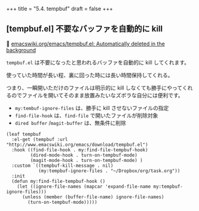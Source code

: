 +++
title = "5.4. tempbuf"
draft = false
+++
## [tempbuf.el] 不要なバッファを自動的に kill
🔗 [emacswiki.org/emacs/tempbuf.el: Automatically deleted in the background](https://www.emacswiki.org/emacs/tempbuf.el)

`tempbuf.el` は不要になったと思われるバッファを自動的に kill してくれます。

使っていた時間が長い程、裏に回った時には長い時間保持してくれる。

つまり、一瞬開いただけのファイルは明示的に kill しなくても勝手にやってくれるのでファイルを開いてそのまま放置みたいなズボラな自分には便利です。

* `my:tembuf-ignore-files` は、勝手に kill させないファイルの指定
* `find-file-hook` は、`find-file` で開いたファイルが削除対象
* `dired buffer` /`magit-buffer` は、無条件に削除

```elisp
(leaf tempbuf
  :el-get (tempbuf :url "http://www.emacswiki.org/emacs/download/tempbuf.el")
  :hook ((find-file-hook . my:find-file-tempbuf-hook)
		 (dired-mode-hook . turn-on-tempbuf-mode)
		 (magit-mode-hook . turn-on-tempbuf-mode) )
  :custom `((tempbuf-kill-message . nil)
			(my:tempbuf-ignore-files . "~/Dropbox/org/task.org"))
  :init
  (defun my:find-file-tempbuf-hook ()
	(let ((ignore-file-names (mapcar 'expand-file-name my:tempbuf-ignore-files)))
      (unless (member (buffer-file-name) ignore-file-names)
		(turn-on-tempbuf-mode)))))
```

